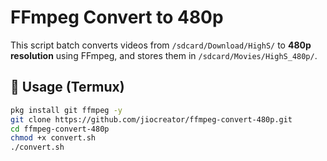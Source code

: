 # FFmpeg Convert to 480p

This script batch converts videos from `/sdcard/Download/HighS/` to **480p resolution** using FFmpeg, and stores them in `/sdcard/Movies/HighS_480p/`.

## 🔧 Usage (Termux)
```bash
pkg install git ffmpeg -y
git clone https://github.com/jiocreator/ffmpeg-convert-480p.git
cd ffmpeg-convert-480p
chmod +x convert.sh
./convert.sh
